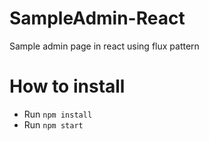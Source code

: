 # SampleAdmin-React

Sample admin page in react using flux pattern

# How to install

- Run `npm install`
- Run `npm start`

